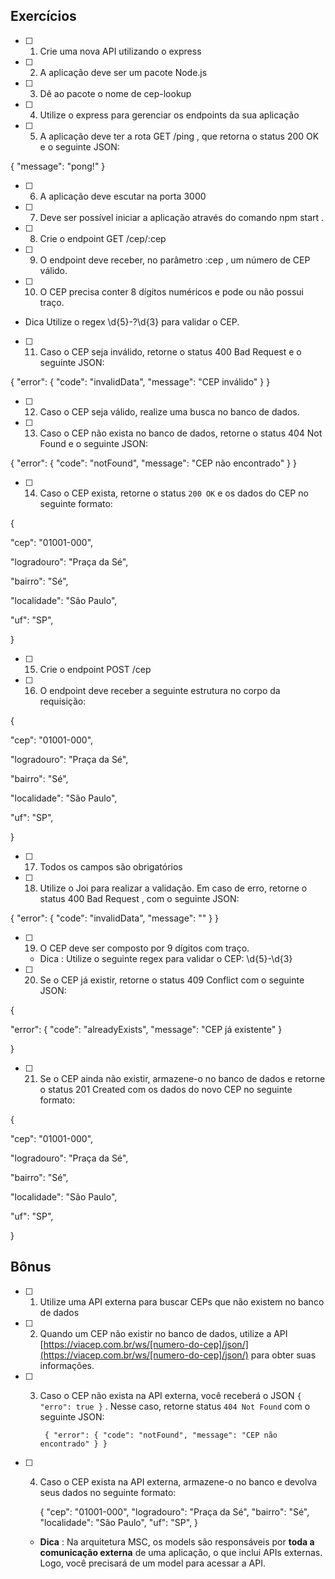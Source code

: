 

  ## Exercícios

 - [ ] 1. Crie uma nova API utilizando o express

  

 - [ ] 2. A aplicação deve ser um pacote Node.js

  

 - [ ] 3. Dê ao pacote o nome de cep-lookup

  

 - [ ] 4. Utilize o express para gerenciar os endpoints da sua aplicação

  

 - [ ] 5. A aplicação deve ter a rota GET /ping , que retorna o status 200 OK e o seguinte JSON:

  

{ "message": "pong!" }

  

 - [ ] 6. A aplicação deve escutar na porta 3000

  

 - [ ] 7. Deve ser possível iniciar a aplicação através do comando npm start .

  

 - [ ] 8. Crie o endpoint GET /cep/:cep

  

 - [ ] 9. O endpoint deve receber, no parâmetro :cep , um número de CEP válido.

  

 - [ ] 10. O CEP precisa conter 8 dígitos numéricos e pode ou não possui traço.

- Dica Utilize o regex \d{5}-?\d{3} para validar o CEP.

  

 - [ ] 11. Caso o CEP seja inválido, retorne o status 400 Bad Request e o seguinte JSON:

  

{ "error": { "code": "invalidData", "message": "CEP inválido" } }

  

 - [ ] 12. Caso o CEP seja válido, realize uma busca no banco de dados.

  

 - [ ] 13. Caso o CEP não exista no banco de dados, retorne o status 404 Not Found e o seguinte JSON:

  

{ "error": { "code": "notFound", "message": "CEP não encontrado" } }

  

 - [ ] 14. Caso o CEP exista, retorne o status `200 OK` e os dados do CEP no seguinte formato:

  

{

  

"cep": "01001-000",

  

"logradouro": "Praça da Sé",

  

"bairro": "Sé",

  

"localidade": "São Paulo",

  

"uf": "SP",

  

}

  

 - [ ] 15. Crie o endpoint POST /cep

  

 - [ ] 16. O endpoint deve receber a seguinte estrutura no corpo da requisição:

  

{

  

"cep": "01001-000",

  

"logradouro": "Praça da Sé",

  

"bairro": "Sé",

  

"localidade": "São Paulo",

  

"uf": "SP",

  

}

  

 - [ ] 17. Todos os campos são obrigatórios

  

 - [ ] 18. Utilize o Joi para realizar a validação. Em caso de erro, retorne o status 400 Bad Request , com o seguinte JSON:

  

{ "error": { "code": "invalidData", "message": "<mensagem do Joi>" } }

  

 - [ ] 19. O CEP deve ser composto por 9 dígitos com traço.

  

	- Dica : Utilize o seguinte regex para validar o CEP: \d{5}-\d{3}

  

 - [ ] 20. Se o CEP já existir, retorne o status 409 Conflict com o seguinte JSON:

  

{

  

"error": { "code": "alreadyExists", "message": "CEP já existente" }

  

}

  

 - [ ] 21. Se o CEP ainda não existir, armazene-o no banco de dados e retorne o status 201 Created com os dados do novo CEP no seguinte formato:

  

{

  

"cep": "01001-000",

  

"logradouro": "Praça da Sé",

  

"bairro": "Sé",

  

"localidade": "São Paulo",

  

"uf": "SP",

  

}

  ## Bônus
  - [ ]  1.  Utilize uma API externa para buscar CEPs que não existem no banco de dados
    
 - [ ] 2.  Quando um CEP não existir no banco de dados, utilize a API  [https://viacep.com.br/ws/[numero-do-cep]/json/](https://viacep.com.br/ws/[numero-do-cep]/json/) para obter suas informações.
    
 - [ ] 3.  Caso o CEP não exista na API externa, você receberá o JSON  `{ "erro": true }`  . Nesse caso, retorne status  `404 Not Found`  com o seguinte JSON:

			{ "error": { "code": "notFound", "message": "CEP não encontrado" } }
 - [ ] 4.  Caso o CEP exista na API externa, armazene-o no banco e devolva seus dados no seguinte formato:

		{
		  "cep": "01001-000",
		  "logradouro": "Praça da Sé",
		  "bairro": "Sé",
		  "localidade": "São Paulo",
		  "uf": "SP",
		}

	- **Dica** : Na arquitetura MSC, os models são responsáveis por **toda a comunicação externa** de uma aplicação, o que inclui APIs externas. Logo, você precisará de um model para acessar a API.